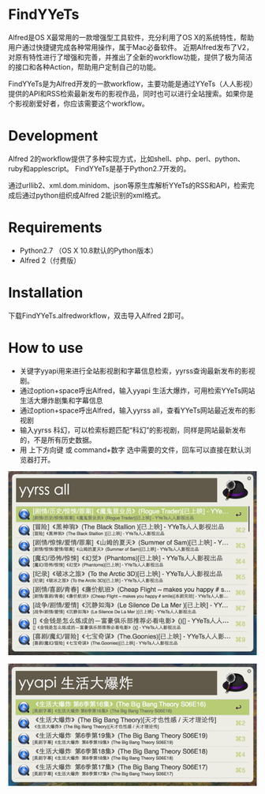 # FindYYeTs
Alfred是OS X最常用的一款增强型工具软件，充分利用了OS X的系统特性，帮助用户通过快捷键完成各种常用操作，属于Mac必备软件。
近期Alfred发布了V2，对原有特性进行了增强和完善，并推出了全新的workflow功能，提供了极为简洁的接口和各种Action，帮助用户定制自己的功能。

FindYYeTs是为Alfred开发的一款workflow，主要功能是通过YYeTs（人人影视）提供的API和RSS检索最新发布的影视作品，同时也可以进行全站搜索。如果你是个影视剧爱好者，你应该需要这个workflow。

# Development
Alfred 2的workflow提供了多种实现方式，比如shell、php、perl、python、ruby和applescript。
FindYYeTs是基于Python2.7开发的。

通过urllib2、xml.dom.minidom、json等原生库解析YYeTs的RSS和API，检索完成后通过python组织成Alfred 2能识别的xml格式。

# Requirements
* Python2.7 （OS X 10.8默认的Python版本）
* Alfred 2（付费版）

# Installation
下载FindYYeTs.alfredworkflow，双击导入Alfred 2即可。

# How to use
* 关键字yyapi用来进行全站影视剧和字幕信息检索，yyrss查询最新发布的影视剧。
* 通过option+space呼出Alfred，输入yyapi 生活大爆炸，可用检索YYeTs网站生活大爆炸剧集和字幕信息
* 通过option+space呼出Alfred，输入yyrss all，查看YYeTs网站最近发布的影视剧
* 输入yyrss 科幻，可以检索标题匹配“科幻”的影视剧，同样是网站最新发布的，不是所有历史数据。
* 用 上下方向键 或 command+数字 选中需要的文件，回车可以直接在默认浏览器打开。

![demo](demo.png)

![demo1](demo1.png)